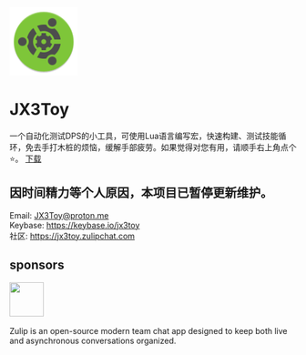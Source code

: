 <img width="120" height="120" src="https://raw.githubusercontent.com/JX3Toy/JX3Toy/main/Logo.svg" alt="JX3Toy"/>

# JX3Toy
一个自动化测试DPS的小工具，可使用Lua语言编写宏，快速构建、测试技能循环，免去手打木桩的烦恼，缓解手部疲劳。如果觉得对您有用，请顺手右上角点个⭐。 <a href="https://raw.githubusercontent.com/JX3Toy/JX3Toy/main/JX3Toy.zip">下载</a>
<br>

## 因时间精力等个人原因，本项目已暂停更新维护。

Email: JX3Toy@proton.me  
Keybase: https://keybase.io/jx3toy  
社区: https://jx3toy.zulipchat.com  

## sponsors

<a href="https://zulip.com">
  <img width="60" height="60" src="https://raw.githubusercontent.com/zulip/zulip/main/static/images/logo/zulip-icon-circle.svg">
</a>

Zulip is an open-source modern team chat app designed to keep both live and asynchronous conversations organized.
